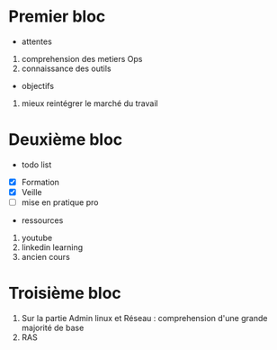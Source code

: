 # Premier bloc
* attentes 
 1. comprehension des metiers Ops
 2. connaissance des outils
* objectifs
 1. mieux reintégrer le marché du travail
 
# Deuxième bloc
* todo list
- [x] Formation
- [x] Veille
- [ ] mise en pratique pro
* ressources
 1. youtube
 2. linkedin learning
 3. ancien cours
 
# Troisième bloc
 1. Sur la partie Admin linux et Réseau : comprehension d'une grande majorité de base
 2. RAS
